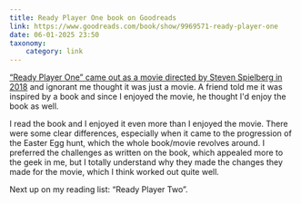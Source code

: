 ```yaml
---
title: Ready Player One book on Goodreads
link: https://www.goodreads.com/book/show/9969571-ready-player-one
date: 06-01-2025 23:50
taxonomy:
    category: link
---
```


[“Ready Player One” came out as a movie directed by Steven Spielberg in 2018](https://www.imdb.com/title/tt1677720/) and ignorant me thought it was just a movie.
A friend told me it was inspired by a book and since I enjoyed the movie, he thought I'd enjoy the book as well.

I read the book and I enjoyed it even more than I enjoyed the movie.
There were some clear differences, especially when it came to the progression of the Easter Egg hunt, which the whole book/movie revolves around.
I preferred the challenges as written on the book, which appealed more to the geek in me, but I totally understand why they made the changes they made for the movie, which I think worked out quite well.

Next up on my reading list: “Ready Player Two”.
